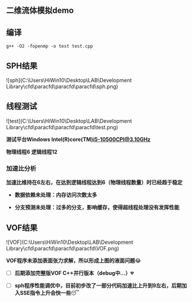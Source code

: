 

## 二维流体模拟demo

## 编译

```
g++ -O2 -fopenmp -o test test.cpp
```

## SPH结果

![sph](C:\Users\HiWin10\Desktop\LAB\Development Library\cfd\paracfd\paracfd\paracfd\sph.png)

## 线程测试

![test](C:\Users\HiWin10\Desktop\LAB\Development Library\cfd\paracfd\paracfd\paracfd\test.png)

**测试平台Windows Intel(R)core(TM)i5-10500CPI@3.10GHz**

**物理线程6 逻辑线程12**

### 加速比分析

**加速比维持在6左右，在达到逻辑线程达到6（物理线程数量）时已经趋于稳定**

- **数据依赖未处理：内存访问次数太多**

- **分支预测未处理：过多的分支，影响缓存，使得超线程处理没有发挥性能**

## VOF结果

![VOF](C:\Users\HiWin10\Desktop\LAB\Development Library\cfd\paracfd\paracfd\paracfd\VOF.png)

**VOF程序未添加表面张力求解，所以形成上图的液面问题**:joy:





- [ ] **后期添加完整版VOF C++并行版本（debug中...）**:broken_heart:
- [ ] **sph程序性能调优中，目前初步改了一部分代码加速比上升到9左右，后期加入SSE指令上升会快一些**:sleeping:

